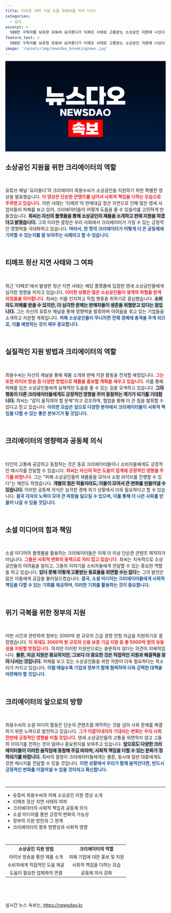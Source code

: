 ```yaml
---
title: 티미프 사태 기업 도움 유튜버들 적극 나서!
categories:
  - 요리
excerpt: >
  500만 구독자를 보유한 유튜버 요리용디가 티메프 사태로 고통받는 소상공인 지원에 나섰다. 그는 피해 기업 제품을 소개하고 도움을 요청하는 영상을 올리며, 업계와 플랫폼의 연대를 호소했다. 그의 진정성이 담긴 지원 행보에 시청자들은 긍정적인 반응을 보이고 있다.
feature_text: >
  500만 구독자를 보유한 유튜버 요리용디가 티메프 사태로 고통받는 소상공인 지원에 나섰다. 그는 피해 기업 제품을 소개하고 도움을 요청하는 영상을 올리며, 업계와 플랫폼의 연대를 호소했다. 그의 진정성이 담긴 지원 행보에 시청자들은 긍정적인 반응을 보이고 있다.
image: '/assets/img/newsdao_breakingnews.jpg'
---
```


<p><img src="/assets/img/newsdao_breakingnews.jpg" alt="implanttips 속보" /></p>

<h2 data-ke-size="size26">소상공인 지원을 위한 크리에이터의 역할</h2>

<p data-ke-size="size16">&nbsp;</p>

<p>유튜브 채널 '요리용디'의 크리에이터 최용수씨가 소상공인을 지원하기 위한 특별한 영상을 발표했습니다. <b><span style="color: #ee2323;">이 영상은 단순한 콘텐츠를 넘어서 사회적 책임을 다하는 모습으로 주목받고 있습니다.</span></b> 이번 사태는 '티메프'의 판매대금 정산 지연으로 인해 많은 영세 사업자들이 피해를 보고 있어, 크리에이터들이 어떻게 도움을 줄 수 있을지를 고민하게 만들었습니다. <b><span style="background-color: #21538527;">최씨는 자신의 플랫폼을 통해 소상공인의 제품을 소개하고 판매 지원을 하겠다고 밝혔습니다.</span></b> 그의 이러한 결정은 우리 사회에서 크리에이터가 가질 수 있는 긍정적인 영향력을 극대화하고 있습니다. <b><span style="color: #1a5490;">따라서, 한 명의 크리에이터가 어떻게 더 큰 공동체에 기여할 수 있는지를 잘 보여주는 사례라고 할 수 있습니다.</span></b></p>

<p data-ke-size="size16">&nbsp;</p>

<h2 data-ke-size="size26">티메프 정산 지연 사태와 그 여파</h2>

<p data-ke-size="size16">&nbsp;</p>

<p>최근 '티메프'에서 발생한 정산 지연 사태는 해당 플랫폼에 입점한 영세 소상공인들에게 심각한 영향을 미치고 있습니다. <b><span style="color: #ee2323;">이러한 상황은 많은 소상공인들이 생계의 위협을 받게 되었음을 의미합니다.</span></b> 최씨는 이를 인지하고 직접 행동을 취하기로 결심했습니다. <b><span style="background-color: #21538527;">소비자도 피해를 받을 수 있지만, 더 심각한 문제는 판매자들이 생존을 위협받고 있다는 점입니다.</span></b> 그는 자신의 유튜브 채널을 통해 영향력을 발휘하며 어려움을 겪고 있는 기업들을 소개하고 지원할 계획입니다. <b><span style="color: #1a5490;">피해 소상공인들이 무너지면 전체 경제에 충격을 주게 되므로, 이를 예방하는 것이 매우 중요합니다.</span></b></p>

<p data-ke-size="size16">&nbsp;</p>

<h2 data-ke-size="size26">실질적인 지원 방법과 크리에이터의 역할</h2>

<p data-ke-size="size16">&nbsp;</p>

<p>최용수씨는 자신의 채널을 통해 제품 소개와 판매 지원 활동을 전개할 예정입니다. <b><span style="color: #ee2323;">그는 또한 라이브 방송 등 다양한 방법으로 제품을 홍보할 계획을 세우고 있습니다.</span></b> 이를 통해 피해를 입은 소상공인들에게 실제적인 도움을 줄 수 있는 길을 모색하고 있습니다. <b><span style="background-color: #21538527;">그의 행동이 다른 크리에이터들에게도 긍정적인 영향을 주어 동참하는 계기가 되기를 기대합니다.</span></b> 최씨는 "같이 움직여야 할 문제"라고 강조하며, 협업을 통해 더 큰 힘을 발휘할 수 있다고 믿고 있습니다. <b><span style="color: #1a5490;">이러한 모습은 앞으로 다양한 분야에서 크리에이터들이 사회적 책임을 다할 수 있는 좋은 본보기가 될 것입니다.</span></b></p>

<p data-ke-size="size16">&nbsp;</p>

<h2 data-ke-size="size26">크리에이터의 영향력과 공동체 의식</h2>

<p data-ke-size="size16">&nbsp;</p>

<p>타인의 고통에 공감하고 동참하는 것은 동료 크리에이터들이나 소비자들에게도 긍정적인 메시지를 전달할 수 있습니다. <b><span style="color: #ee2323;">최씨는 자신의 작은 도움이 업계에 긍정적인 영향을 주기를 바랍니다.</span></b> 그는 "피해 소상공인들의 제품들을 모아서 쇼핑 라이브를 진행할 수 있다"는 제안도 하였습니다. <b><span style="background-color: #21538527;">개별의 힘은 작을지라도, 이들이 모여서 큰 변화를 만들어낼 수 있습니다.</span></b> 이러한 공동체 의식은 심각한 경제 위기 상황에서 더욱 필요하다고 할 수 있습니다. <b><span style="color: #1a5490;">결국 각자의 노력이 모여 큰 파장을 일으킬 수 있으며, 이를 통해 더 나은 사회를 만들어 나갈 수 있을 것입니다.</span></b></p>

<p data-ke-size="size16">&nbsp;</p>

<h2 data-ke-size="size26">소셜 미디어의 힘과 책임</h2>

<p data-ke-size="size16">&nbsp;</p>

<p>소셜 미디어의 플랫폼을 활용하는 크리에이터들은 이제 더 이상 단순한 콘텐츠 제작자가 아닙니다. <b><span style="color: #ee2323;">그들은 사회적 변화의 동력으로 자리 잡고 있습니다.</span></b> 최씨는 지속적으로 소상공인들의 어려움을 알리고, 그들의 이야기를 소비자들에게 전달할 수 있는 중요한 역할을 하고 있습니다. <b><span style="background-color: #21538527;">있다 못해 이렇게 고통받는 동료들을 외면할 수는 없다</span></b>는 그의 발언은 많은 이들에게 공감을 불러일으켰습니다. <b><span style="color: #1a5490;">결국, 소셜 미디어는 크리에이터들에게 사회적 책임을 다할 수 있는 기회를 제공하며, 이러한 기회를 활용하는 것이 중요합니다.</span></b></p>

<p data-ke-size="size16">&nbsp;</p>

<h2 data-ke-size="size26">위기 극복을 위한 정부의 지원</h2>

<p data-ke-size="size16">&nbsp;</p>

<p>이번 사건과 관련하여 정부는 2000억 원 규모의 긴급 경영 안정 자금을 지원하기로 결정했습니다. <b><span style="color: #ee2323;">이 외에도 3000억 원 규모의 신용 보증 기금 지원 등 총 5000억 원의 유동성을 지원할 방침입니다.</span></b> 하지만 이러한 지원만으로는 충분하지 않다는 의견이 지배적입니다. <b><span style="background-color: #21538527;">물론, 자금 지원은 중요하지만, 그보다 더 중요한 것은 직접적인 지원과 해결책을 찾아 나서는 것입니다.</span></b> 피해를 보고 있는 소상공인들을 위한 지원이 더욱 필요하다는 목소리가 커지고 있습니다. <b><span style="color: #1a5490;">이럴 때일수록 기업과 정부가 함께 협력하여 더욱 강력한 대책을 마련해야 할 것입니다.</span></b></p>

<p data-ke-size="size16">&nbsp;</p>

<h2 data-ke-size="size26">크리에이터의 앞으로의 방향</h2>

<p data-ke-size="size16">&nbsp;</p>

<p>최용수씨의 소셜 미디어 활동은 단순히 콘텐츠를 제작하는 것을 넘어 사회 문제를 해결하기 위한 노력으로 발전하고 있습니다. <b><span style="color: #ee2323;">그가 이끌어내리라 기대되는 변화는 우리 사회 전반에 긍정적인 영향을 미칠 것입니다.</span></b> 영세 소상공인들의 고통을 외면하지 않고 그들의 이야기를 전하는 것이 얼마나 중요한지를 보여주고 있습니다. <b><span style="background-color: #21538527;">앞으로도 다양한 크리에이터들이 이러한 움직임에 동참해 주길 바라며, 사회적 책임을 다할 수 있는 문화가 정착되기를 바랍니다.</span></b> 최씨의 결정이 크리에이터들에게는 물론, 동시에 일반 대중에게도 강한 메시지를 전달할 수 있을 것입니다. <b><span style="color: #1a5490;">이런 상황에서 우리가 함께 움직인다면, 반드시 긍정적인 변화를 이끌어낼 수 있을 것이라고 확신합니다.</span></b></p>

<p data-ke-size="size16">&nbsp;</p>

<hr>

<ul>
    <li>유튜버 최용수씨의 피해 소상공인 지원 영상 소개</li>
    <li>티메프 정산 지연 사태의 여파</li>
    <li>크리에이터의 사회적 책임과 공동체 의식</li>
    <li>소셜 미디어를 통한 긍정적 변화의 가능성</li>
    <li>정부의 지원 방안과 그 한계</li>
    <li>크리에이터의 향후 방향성과 사회적 영향</li>
</ul>

<p data-ke-size="size16">&nbsp;</p>

<table>
    <tr>
        <td style="text-align: center; height: 17px;"><b>소상공인 지원 방법</b></td>
        <td style="text-align: center; height: 17px;"><b>크리에이터의 역할</b></td>
    </tr>
    <tr>
        <td style="text-align: center;">라이브 방송을 통한 제품 소개</td>
        <td style="text-align: center;">피해 기업에 대한 홍보 및 지원</td>
    </tr>
    <tr>
        <td style="text-align: center;">소비자에게 직접적인 도움 제공</td>
        <td style="text-align: center;">사회적 책임을 다하는 모습</td>
    </tr>
    <tr>
        <td style="text-align: center;">도움이 필요한 업체와의 연결</td>
        <td style="text-align: center;">공동체 의식 강화</td>
    </tr>
</table>

<p data-ke-size="size16">&nbsp;</p>

<p data-ke-size="size16">&nbsp;</p>
실시간 뉴스 속보는, <a href="https://newsdao.kr" rel="dofollow">https://newsdao.kr</a>


